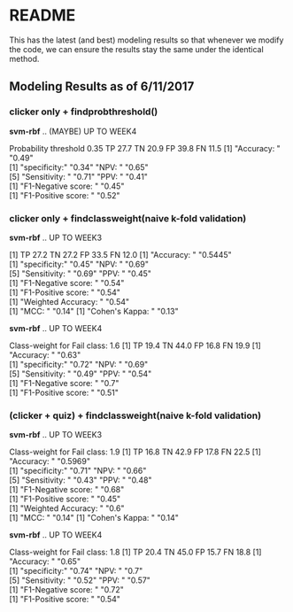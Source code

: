 # README #

This has the latest (and best) modeling results so that whenever we modify the code, we can ensure the results stay the same under the identical method.

## Modeling Results as of 6/11/2017 ##
### clicker only + findprobthreshold() ###
**svm-rbf**  .. (MAYBE) UP TO WEEK4

Probability threshold 0.35
TP 27.7 TN 20.9 FP 39.8 FN 11.5
[1] "Accuracy: " "0.49"      
[1] "specificity:"  "0.34"          "NPV: "         "0.65"         
[5] "Sensitivity: " "0.71"          "PPV: "         "0.41"         
[1] "F1-Negative score: " "0.45"               
[1] "F1-Positive score: " "0.52"               



### clicker only + findclassweight(naive k-fold validation) ###

**svm-rbf** .. UP TO WEEK3

[1] TP 27.2 TN 27.2 FP 33.5 FN 12.0
[1] "Accuracy: " "0.5445"    
[1] "specificity:"  "0.45"          "NPV: "         "0.69"         
[5] "Sensitivity: " "0.69"          "PPV: "         "0.45"         
[1] "F1-Negative score: " "0.54"               
[1] "F1-Positive score: " "0.54"               
[1] "Weighted Accuracy: " "0.54"               
[1] "MCC: " "0.14" 
[1] "Cohen's Kappa: " "0.13"           


**svm-rbf** .. UP TO WEEK4

Class-weight for Fail class: 1.6
[1] TP 19.4 TN 44.0 FP 16.8 FN 19.9
[1] "Accuracy: " "0.63"      
[1] "specificity:"  "0.72"          "NPV: "         "0.69"         
[5] "Sensitivity: " "0.49"          "PPV: "         "0.54"         
[1] "F1-Negative score: " "0.7"                
[1] "F1-Positive score: " "0.51"     




### (clicker + quiz) + findclassweight(naive k-fold validation) ###

**svm-rbf** .. UP TO WEEK3

Class-weight for Fail class: 1.9
[1] TP 16.8 TN 42.9 FP 17.8 FN 22.5
[1] "Accuracy: " "0.5969"    
[1] "specificity:"  "0.71"          "NPV: "         "0.66"         
[5] "Sensitivity: " "0.43"          "PPV: "         "0.48"         
[1] "F1-Negative score: " "0.68"               
[1] "F1-Positive score: " "0.45"               
[1] "Weighted Accuracy: " "0.6"                
[1] "MCC: " "0.14" 
[1] "Cohen's Kappa: " "0.14" 


**svm-rbf** .. UP TO WEEK4

Class-weight for Fail class: 1.8
[1] TP 20.4 TN 45.0 FP 15.7 FN 18.8
[1] "Accuracy: " "0.65"      
[1] "specificity:"  "0.74"          "NPV: "         "0.7"          
[5] "Sensitivity: " "0.52"          "PPV: "         "0.57"         
[1] "F1-Negative score: " "0.72"               
[1] "F1-Positive score: " "0.54" 
